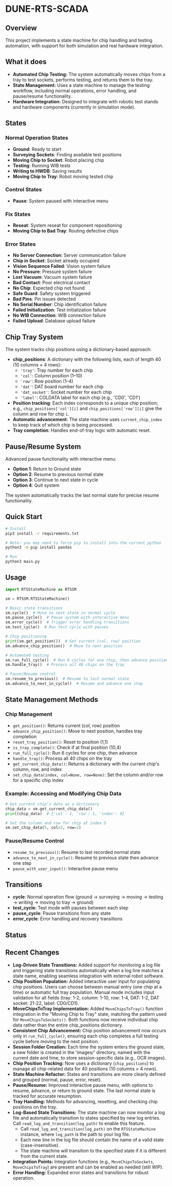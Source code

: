 # DUNE-RTS-SCADA

## Overview
This project implements a state machine for chip handling and testing automation, with support for both simulation and real hardware integration.

## What it does
- **Automated Chip Testing:** The system automatically moves chips from a tray to test sockets, performs testing, and returns them to the tray.
- **State Management:** Uses a state machine to manage the testing workflow, including normal operations, error handling, and pause/resume functionality.
- **Hardware Integration:** Designed to integrate with robotic test stands and hardware components (currently in simulation mode).

## States

### Normal Operation States
- **Ground**: Ready to start
- **Surveying Sockets**: Finding available test positions
- **Moving Chip to Socket**: Robot placing chip
- **Testing**: Running WIB tests
- **Writing to HWDB**: Saving results
- **Moving Chip to Tray**: Robot moving tested chip

### Control States
- **Pause**: System paused with interactive menu

### Fix States
- **Reseat**: System reseat for component repositioning
- **Moving Chip to Bad Tray**: Routing defective chips

### Error States
- **No Server Connection**: Server communication failure
- **Chip in Socket**: Socket already occupied
- **Vision Sequence Failed**: Vision system failure
- **No Pressure**: Pressure system failure
- **Lost Vacuum**: Vacuum system failure
- **Bad Contact**: Poor electrical contact
- **No Chip**: Expected chip not found
- **Safe Guard**: Safety system triggered
- **Bad Pins**: Pin issues detected
- **No Serial Number**: Chip identification failure
- **Failed Initialization**: Test initialization failure
- **No WIB Connection**: WIB connection failure
- **Failed Upload**: Database upload failure

## Chip Tray System

The system tracks chip positions using a dictionary-based approach:
- **chip_positions**: A dictionary with the following lists, each of length 40 (10 columns × 4 rows):
  - `'tray'`: Tray number for each chip
  - `'col'`: Column position (1–10)
  - `'row'`: Row position (1–4)
  - `'dat'`: DAT board number for each chip
  - `'dat_socket'`: Socket number for each chip
  - `'label'`: COLDATA label for each chip (e.g., 'CD0', 'CD1')
- **Position tracking**: Each index corresponds to a unique chip position; e.g., `chip_positions['col'][i]` and `chip_positions['row'][i]` give the column and row for chip `i`.
- **Automatic advancement**: The state machine uses `current_chip_index` to keep track of which chip is being processed.
- **Tray completion**: Handles end-of-tray logic with automatic reset.

## Pause/Resume System

Advanced pause functionality with interactive menu:
- **Option 1**: Return to Ground state
- **Option 2**: Resume to previous normal state
- **Option 3**: Continue to next state in cycle
- **Option 4**: Quit system

The system automatically tracks the last normal state for precise resume functionality.

## Quick Start

```bash
# Install
pip3 install -r requirements.txt

# Note: you may need to force pip to install into the current python
python3 -m pip install pandas

# Run
python3 main.py
```

## Usage

```python
import RTSStateMachine as RTSSM

sm = RTSSM.RTSStateMachine()

# Basic state transitions
sm.cycle()  # Move to next state in normal cycle
sm.pause_cycle()  # Pause system with interactive menu
sm.error_cycle()  # Trigger error handling transitions
sm.test_cycle()  # Run test cycle with pauses

# Chip positioning
print(sm.get_position())  # Get current (col, row) position
sm.advance_chip_position()  # Move to next position

# Automated testing
sm.run_full_cycle()  # Run 6 cycles for one chip, then advance position
sm.handle_tray()  # Process all 40 chips on the tray

# Pause/Resume control
sm.resume_to_previous()  # Resume to last normal state
sm.advance_to_next_in_cycle()  # Resume and advance one step
```

## State Management Methods

### Chip Management
- `get_position()`: Returns current (col, row) position
- `advance_chip_position()`: Move to next position, handles tray completion
- `reset_tray_position()`: Reset to position (1,1)
- `is_tray_complete()`: Check if at final position (10,4)
- `run_full_cycle()`: Run 6 cycles for one chip, then advance
- `handle_tray()`: Process all 40 chips on the tray
- `get_current_chip_data()`: Returns a dictionary with the current chip's column, row, and index
- `set_chip_data(index, col=None, row=None)`: Set the column and/or row for a specific chip index

### Example: Accessing and Modifying Chip Data

```python
# Get current chip's data as a dictionary
chip_data = sm.get_current_chip_data()
print(chip_data)  # {'col': 1, 'row': 1, 'index': 0}

# Set the column and row for chip at index 5
sm.set_chip_data(5, col=3, row=2)
```

### Pause/Resume Control
- `resume_to_previous()`: Resume to last recorded normal state
- `advance_to_next_in_cycle()`: Resume to previous state then advance one step
- `pause_with_user_input()`: Interactive pause menu

## Transitions

- **cycle**: Normal operation flow (ground → surveying → moving → testing → writing → moving to tray → ground)
- **test_cycle**: Test mode with pauses between each step
- **pause_cycle**: Pause transitions from any state
- **error_cycle**: Error handling and recovery transitions

## Status

## Recent Changes
- **Log-Driven State Transitions:** Added support for monitoring a log file and triggering state transitions automatically when a log line matches a state name, enabling seamless integration with external robot software.
- **Chip Position Population:** Added interactive user input for populating chip positions. Users can choose between manual entry (one chip at a time) or automatic full tray population. Manual mode includes input validation for all fields (tray: 1-2, column: 1-10, row: 1-4, DAT: 1-2, DAT socket: 21-22, label: CD0/CD1).
- **MoveChipsToTray Implementation:** Added `MoveChipsToTray()` function integration in the "Moving Chip to Tray" state, matching the pattern used for `MoveChipsToSockets()`. Both functions now receive individual chip data rather than the entire chip_positions dictionary.
- **Consistent Chip Advancement:** Chip position advancement now occurs only in `run_full_cycle()`, ensuring each chip completes a full testing cycle before moving to the next position.
- **Session Folder Creation:** Each time the system enters the ground state, a new folder is created in the 'images/' directory, named with the current date and time, to store session-specific data (e.g., OCR images).
- **Chip Position Tracking:** Now uses a dictionary (`chip_positions`) to manage all chip-related data for 40 positions (10 columns × 4 rows).
- **State Machine Refactor:** States and transitions are more clearly defined and grouped (normal, pause, error, reset).
- **Pause/Resume:** Improved interactive pause menu, with options to resume, advance, or return to ground state. The last normal state is tracked for accurate resumption.
- **Tray Handling:** Methods for advancing, resetting, and checking chip positions on the tray.
- **Log-Based State Transitions:** The state machine can now monitor a log file and automatically transition to states specified by new log entries. Call `read_log_and_transition(log_path)` to enable this feature.
  - Call `read_log_and_transition(log_path)` on the `RTSStateMachine` instance, where `log_path` is the path to your log file.
  - Each new line in the log file should contain the name of a valid state (case-insensitive).
  - The state machine will transition to the specified state if it is different from the current state.
- **Integration Points:** Integration functions (e.g., `MoveChipsToSockets`, `MoveChipsToTray`) are present and can be enabled as needed (still WIP).
- **Error Handling:** Expanded error states and transitions for robust operation.